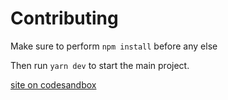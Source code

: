 # Contributing

Make sure to perform `npm install` before any else

Then run `yarn dev` to start the main project.

[site on codesandbox](https://codesandbox.io/p/github/chukkyiii/reacton/reacton?file=%2F.codesandbox%2Ftasks.json&selection=%5B%7B%22endColumn%22%3A47%2C%22endLineNumber%22%3A167%2C%22startColumn%22%3A47%2C%22startLineNumber%22%3A167%7D%5D&workspace=%257B%2522activeFileId%2522%253A%2522clc0z99ji001i7pi7d8d93yr8%2522%252C%2522openFiles%2522%253A%255B%2522%252FREADME.md%2522%252C%2522%252Fcomponents%252FsideBar.jsx%2522%252C%2522%252Fcomponents%252Freactionbox.jsx%2522%255D%252C%2522sidebarPanel%2522%253A%2522EXPLORER%2522%252C%2522gitSidebarPanel%2522%253A%2522COMMIT%2522%252C%2522spaces%2522%253A%257B%2522clc0z91yv043s356g3psauzxl%2522%253A%257B%2522devtools%2522%253A%255B%257B%2522type%2522%253A%2522PREVIEW%2522%252C%2522taskId%2522%253A%2522dev%2522%252C%2522port%2522%253A3000%252C%2522key%2522%253A%2522clc0zc13p05m8356gdgwqe12k%2522%252C%2522isMinimized%2522%253Afalse%257D%252C%257B%2522type%2522%253A%2522TASK_LOG%2522%252C%2522taskId%2522%253A%2522dev%2522%252C%2522key%2522%253A%2522clc0zbz0v05h9356gol7u4ij0%2522%252C%2522isMinimized%2522%253Afalse%257D%255D%252C%2522key%2522%253A%2522clc0z91yv043s356g3psauzxl%2522%252C%2522name%2522%253A%2522Default%2522%257D%257D%252C%2522currentSpace%2522%253A%2522clc0z91yv043s356g3psauzxl%2522%252C%2522spacesOrder%2522%253A%255B%2522clc0z91yv043s356g3psauzxl%2522%255D%257D)
